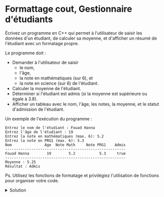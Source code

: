 # Formattage cout, Gestionnaire d'étudiants

Écrivez un programme en C++ qui permet à l'utilisateur de saisir les données d'un étudiant, de calculer sa moyenne, et d'afficher un résumé de l'étudiant avec un formatage propre.

Le programme doit :

- Demander à l'utilisateur de saisir 
  - le nom, 
  - l'âge, 
  - la note en mathématiques (sur 6), et 
  - la note en science (sur 6) de l'étudiant.
- Calculer la moyenne de l'étudiant.
- Déterminer si l'étudiant est admis (si la moyenne est supérieure ou égale à 3.8).
- Afficher un tableau avec le nom, l'âge, les notes, la moyenne, et le statut d'admission de l'étudiant.

Un exemple de l'exécution  du programme :

~~~
Entrez le nom de l'étudiant : Fouad Hanna
Entrez l'âge de l'étudiant : 19
Entrez la note en mathématiques (max. 6): 5.2
Entrez la note en PRG1 (max. 6): 5.3
Nom               Age  Note Math     Note PRG1    Admis
-------------------------------------------------------
Fouad Hanna        19        5.2           5.3     true
-------------------------------------------------------
Moyenne : 5.25
Résultat : Admis
~~~

Ps. Utilisez les fonctions de formatage et privilégiez l'utilisation de fonctions pour organiser votre code.  



<details>
<summary>Solution</summary>

~~~cpp
#include <iostream>
#include <iomanip>
#include <string>

const int setw_col1 = 15;
const int setw_col2 = 6;
const int setw_col3 = 11;
const int setw_col4 = 14;
const int setw_col5 = 9;

const int setw_total = setw_col1 + setw_col2 + setw_col3 + setw_col4 + setw_col5;

void afficher_entete(){
    std::ios etat(nullptr);
    etat.copyfmt(std::cout); // enregistrer le formatage actuel

    std::cout << std::left << std::setw(setw_col1) << "Nom"
              << std::right << std::setw(setw_col2) << "Age"
              << std::right << std::setw(setw_col3) << "Note Math"
              << std::right << std::setw(setw_col4) << "Note PRG1"
              << std::right << std::setw(setw_col5) << "Admis"
              << std::endl;

    std::cout << std::right << std::setw(setw_total) << std::setfill('-') << "" << "\n";

    std::cout.copyfmt(etat); // restaurer le formatage précédent
}

void afficher_resultat(const std::string & nom, const int & age, const double & note_math, const double & note_prg1, const double & moyenne, const bool & admis){
    // Affichez les données de l'étudiant avec le formatage
    std::cout << std::left << std::setw(setw_col1) << nom
              << std::right << std::setw(setw_col2) << age
              << std::right << std::setw(setw_col3) << note_math
              << std::right << std::setw(setw_col4) << note_prg1
              << std::right << std::setw(setw_col5) << std::boolalpha << admis
              << std::endl;

    std::cout << std::right << std::setw(setw_total) << std::setfill('-') << "" << "\n";

    // Affichez la moyenne
    std::cout << "Moyenne : " << moyenne << std::endl;

    // Affichez le résultat de la réussite
    std::cout << "Résultat : " << (admis ? "Admis" : "Non admis") << std::endl;
}

void saisir_resultat(std::string & nom, int & age, double & note_math, double & note_prg1){
    // Demandez à l'utilisateur de saisir les données
    std::cout << "Entrez le nom de l'étudiant : ";
    std::getline(std::cin, nom);
    std::cout << "Entrez l'âge de l'étudiant : ";
    std::cin >> age;
    std::cout << "Entrez la note en mathématiques (max. 6): ";
    std::cin >> note_math;
    std::cout << "Entrez la note en PRG1 (max. 6): ";
    std::cin >> note_prg1;
}

bool calculer_moyenne(const double & note_math, const double & note_prg1, double & moyenne){
    // Calculez la moyenne des notes
    moyenne = (note_math + note_prg1) / 2.0;

    const double min_admis = 3.8;

    // Déterminez si l'étudiant est admis (moyenne supérieure ou égale à 60)
    return (moyenne >= min_admis);
}

int main() {

    std::string nom;
    int age;
    double note_math, note_prg1;
    bool admis;

    saisir_resultat(nom, age, note_math, note_prg1);

    double moyenne = 0;
    admis = calculer_moyenne(note_math, note_prg1, moyenne);

    afficher_entete();
    afficher_resultat(nom, age, note_math, note_prg1, moyenne, admis);





    return 0;
}

~~~



</details>